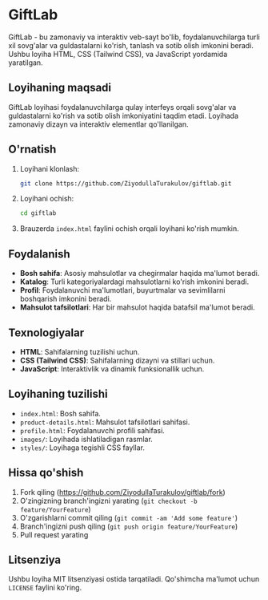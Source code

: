 # GiftLab

GiftLab - bu zamonaviy va interaktiv veb-sayt bo'lib, foydalanuvchilarga turli xil sovg'alar va guldastalarni ko'rish, tanlash va sotib olish imkonini beradi. Ushbu loyiha HTML, CSS (Tailwind CSS), va JavaScript yordamida yaratilgan.

## Loyihaning maqsadi

GiftLab loyihasi foydalanuvchilarga qulay interfeys orqali sovg'alar va guldastalarni ko'rish va sotib olish imkoniyatini taqdim etadi. Loyihada zamonaviy dizayn va interaktiv elementlar qo'llanilgan.

## O'rnatish

1. Loyihani klonlash:
   ```bash
   git clone https://github.com/ZiyodullaTurakulov/giftlab.git
   ```

2. Loyihani ochish:
   ```bash
   cd giftlab
   ```

3. Brauzerda `index.html` faylini ochish orqali loyihani ko'rish mumkin.

## Foydalanish

- **Bosh sahifa**: Asosiy mahsulotlar va chegirmalar haqida ma'lumot beradi.
- **Katalog**: Turli kategoriyalardagi mahsulotlarni ko'rish imkonini beradi.
- **Profil**: Foydalanuvchi ma'lumotlari, buyurtmalar va sevimlilarni boshqarish imkonini beradi.
- **Mahsulot tafsilotlari**: Har bir mahsulot haqida batafsil ma'lumot beradi.

## Texnologiyalar

- **HTML**: Sahifalarning tuzilishi uchun.
- **CSS (Tailwind CSS)**: Sahifalarning dizayni va stillari uchun.
- **JavaScript**: Interaktivlik va dinamik funksionallik uchun.

## Loyihaning tuzilishi

- `index.html`: Bosh sahifa.
- `product-details.html`: Mahsulot tafsilotlari sahifasi.
- `profile.html`: Foydalanuvchi profili sahifasi.
- `images/`: Loyihada ishlatiladigan rasmlar.
- `styles/`: Loyihaga tegishli CSS fayllar.

## Hissa qo'shish

1. Fork qiling (https://github.com/ZiyodullaTurakulov/giftlab/fork)
2. O'zingizning branch'ingizni yarating (`git checkout -b feature/YourFeature`)
3. O'zgarishlarni commit qiling (`git commit -am 'Add some feature'`)
4. Branch'ingizni push qiling (`git push origin feature/YourFeature`)
5. Pull request yarating

## Litsenziya

Ushbu loyiha MIT litsenziyasi ostida tarqatiladi. Qo'shimcha ma'lumot uchun `LICENSE` faylini ko'ring.
